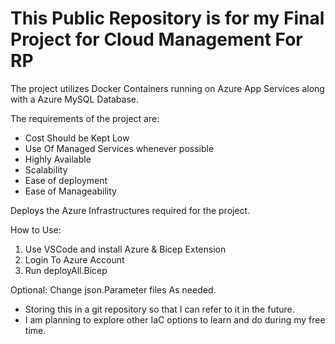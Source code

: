 ﻿This Public Repository is for my Final Project for Cloud Management For RP
===========

The project utilizes Docker Containers running on Azure App Services along with a Azure MySQL Database.

The requirements of the project are:
- Cost Should be Kept Low
- Use Of Managed Services whenever possible
- Highly Available
- Scalability
- Ease of deployment
- Ease of Manageability


Deploys the Azure Infrastructures required for the project.

How to Use:
1. Use VSCode and install Azure & Bicep Extension
2. Login To Azure Account
3. Run deployAll.Bicep

Optional:
Change json.Parameter files As needed.

- Storing this in a git repository so that I can refer to it in the future.
- I am planning to explore other IaC options to learn and do during my free time.



